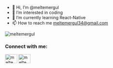 - 👋 Hi, I’m @meltemergul
- 👀 I’m interested in coding
- 🌱 I’m currently learning React-Native
- 📫 How to reach me meltemergul34@gmail.com
  
<p align="left">
<img src="https://komarev.com/ghpvc/?username=meltemergul&label=Profile%20views&color=0e75b6&style=flat" alt="meltemergul" />
</p>
<h3 align="left">Connect with me:</h3>
<p align="left">
<a href="https://twitter.com/meltooom" target="blank"><img align="center" src="https://raw.githubusercontent.com/rahuldkjain/github-profile-readme-generator/master/src/images/icons/Social/twitter.svg" alt="meltemergul" height="30" width="40" /></a>
<a href="https://www.linkedin.com/in/meltem-ergül/" target="blank"><img align="center" src="https://raw.githubusercontent.com/rahuldkjain/github-profile-readme-generator/master/src/images/icons/Social/linked-in-alt.svg" alt="meltemergul" height="30" width="40" /></a>
</p>
